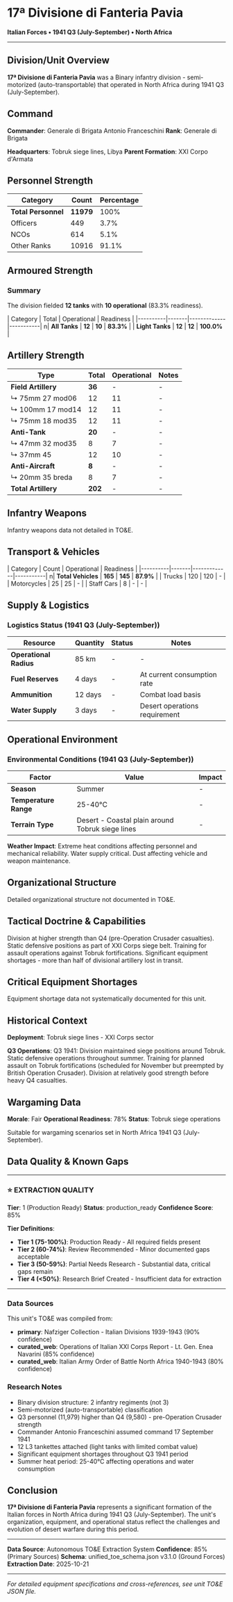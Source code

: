 # 17ª Divisione di Fanteria Pavia

**Italian Forces • 1941 Q3 (July-September) • North Africa**

---

## Division/Unit Overview

**17ª Divisione di Fanteria Pavia** was a Binary infantry division - semi-motorized (auto-transportable) that operated in North Africa during 1941 Q3 (July-September). 

## Command

**Commander**: Generale di Brigata Antonio Franceschini
**Rank**: Generale di Brigata

**Headquarters**: Tobruk siege lines, Libya
**Parent Formation**: XXI Corpo d'Armata

## Personnel Strength

| Category | Count | Percentage |
|----------|-------|------------|
| **Total Personnel** | **11979** | 100% |
| Officers | 449 | 3.7% |
| NCOs | 614 | 5.1% |
| Other Ranks | 10916 | 91.1% |

## Armoured Strength

### Summary

The division fielded **12 tanks** with **10 operational** (83.3% readiness).

| Category | Total | Operational | Readiness |
|----------|-------|-------------|-----------| n| **All Tanks** | **12** | **10** | **83.3%** |
| **Light Tanks** | **12** | **12** | **100.0%** |

## Artillery Strength

| Type | Total | Operational | Notes |
|------|-------|-------------|-------|
| **Field Artillery** | **36** | - | - |
| ↳ 75mm 27 mod06 | 12 | 11 | - |
| ↳ 100mm 17 mod14 | 12 | 11 | - |
| ↳ 75mm 18 mod35 | 12 | 11 | - |
| **Anti-Tank** | **20** | - | - |
| ↳ 47mm 32 mod35 | 8 | 7 | - |
| ↳ 37mm 45 | 12 | 10 | - |
| **Anti-Aircraft** | **8** | - | - |
| ↳ 20mm 35 breda | 8 | 7 | - |
| **Total Artillery** | **202** | - | - |

## Infantry Weapons

Infantry weapons data not detailed in TO&E.

## Transport & Vehicles

| Category | Count | Operational | Readiness |
|----------|-------|-------------|-----------| n| **Total Vehicles** | **165** | **145** | **87.9%** |
| Trucks | 120 | 120 | - |
| Motorcycles | 25 | 25 | - |
| Staff Cars | 8 | - | - |

## Supply & Logistics

### Logistics Status (1941 Q3 (July-September))

| Resource | Quantity | Status | Notes |
|----------|----------|--------|-------|
| **Operational Radius** | 85 km | - | - |
| **Fuel Reserves** | 4 days | - | At current consumption rate |
| **Ammunition** | 12 days | - | Combat load basis |
| **Water Supply** | 3 days | - | Desert operations requirement |

## Operational Environment

### Environmental Conditions (1941 Q3 (July-September))

| Factor | Value | Impact |
|--------|-------|--------|
| **Season** | Summer | - |
| **Temperature Range** | 25-40°C | - |
| **Terrain Type** | Desert - Coastal plain around Tobruk siege lines | - |

**Weather Impact**: Extreme heat conditions affecting personnel and mechanical reliability. Water supply critical. Dust affecting vehicle and weapon maintenance.

## Organizational Structure

Detailed organizational structure not documented in TO&E.

## Tactical Doctrine & Capabilities

Division at higher strength than Q4 (pre-Operation Crusader casualties). Static defensive positions as part of XXI Corps siege belt. Training for assault operations against Tobruk fortifications. Significant equipment shortages - more than half of divisional artillery lost in transit.

## Critical Equipment Shortages

Equipment shortage data not systematically documented for this unit.

## Historical Context

**Deployment**: Tobruk siege lines - XXI Corps sector

**Q3 Operations**: Q3 1941: Division maintained siege positions around Tobruk. Static defensive operations throughout summer. Training for planned assault on Tobruk fortifications (scheduled for November but preempted by British Operation Crusader). Division at relatively good strength before heavy Q4 casualties.

## Wargaming Data

**Morale**: Fair
**Operational Readiness**: 78%
**Status**: Tobruk siege operations

Suitable for wargaming scenarios set in North Africa 1941 Q3 (July-September).

## Data Quality & Known Gaps

---

### ⭐ EXTRACTION QUALITY

**Tier**: 1 (Production Ready)
**Status**: production_ready
**Confidence Score**: 85% 

**Tier Definitions**:
- **Tier 1 (75-100%)**: Production Ready - All required fields present
- **Tier 2 (60-74%)**: Review Recommended - Minor documented gaps acceptable
- **Tier 3 (50-59%)**: Partial Needs Research - Substantial data, critical gaps remain
- **Tier 4 (<50%)**: Research Brief Created - Insufficient data for extraction

---

### Data Sources

This unit's TO&E was compiled from:
- **primary**: Nafziger Collection - Italian Divisions 1939-1943 (90% confidence)
- **curated_web**: Operations of Italian XXI Corps Report - Lt. Gen. Enea Navarini (85% confidence)
- **curated_web**: Italian Army Order of Battle North Africa 1940-1943 (80% confidence)

### Research Notes

- Binary division structure: 2 infantry regiments (not 3)
- Semi-motorized (auto-transportable) classification
- Q3 personnel (11,979) higher than Q4 (9,580) - pre-Operation Crusader strength
- Commander Antonio Franceschini assumed command 17 September 1941
- 12 L3 tankettes attached (light tanks with limited combat value)
- Significant equipment shortages throughout Q3 1941 period
- Summer heat period: 25-40°C affecting operations and water consumption

## Conclusion

**17ª Divisione di Fanteria Pavia** represents a significant formation of the Italian forces in North Africa during 1941 Q3 (July-September). The unit's organization, equipment, and operational status reflect the challenges and evolution of desert warfare during this period.

---

**Data Source**: Autonomous TO&E Extraction System
**Confidence**: 85% (Primary Sources)
**Schema**: unified_toe_schema.json v3.1.0 (Ground Forces)
**Extraction Date**: 2025-10-21

---

*For detailed equipment specifications and cross-references, see unit TO&E JSON file.*
